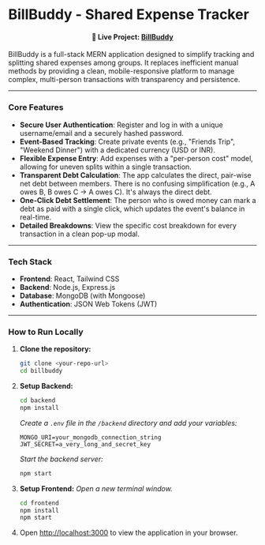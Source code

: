 # BillBuddy - Shared Expense Tracker

<h4 align="center"><strong>🔗 Live Project: <a href="https://billbuddy-frontend.onrender.com">BillBuddy</a></strong></h4>


BillBuddy is a full-stack MERN application designed to simplify tracking and splitting shared expenses among groups. It replaces inefficient manual methods by providing a clean, mobile-responsive platform to manage complex, multi-person transactions with transparency and persistence.

---

### Core Features

*   **Secure User Authentication**: Register and log in with a unique username/email and a securely hashed password.
*   **Event-Based Tracking**: Create private events (e.g., "Friends Trip", "Weekend Dinner") with a dedicated currency (USD or INR).
*   **Flexible Expense Entry**: Add expenses with a "per-person cost" model, allowing for uneven splits within a single transaction.
*   **Transparent Debt Calculation**: The app calculates the direct, pair-wise net debt between members. There is no confusing simplification (e.g., A owes B, B owes C -> A owes C). It's always the direct debt.
*   **One-Click Debt Settlement**: The person who is owed money can mark a debt as paid with a single click, which updates the event's balance in real-time.
*   **Detailed Breakdowns**: View the specific cost breakdown for every transaction in a clean pop-up modal.

---

### Tech Stack

*   **Frontend**: React, Tailwind CSS
*   **Backend**: Node.js, Express.js
*   **Database**: MongoDB (with Mongoose)
*   **Authentication**: JSON Web Tokens (JWT)

---

### How to Run Locally

1.  **Clone the repository:**
    ```bash
    git clone <your-repo-url>
    cd billbuddy
    ```

2.  **Setup Backend:**
    ```bash
    cd backend
    npm install
    ```
    *Create a `.env` file in the `/backend` directory and add your variables:*
    ```
    MONGO_URI=your_mongodb_connection_string
    JWT_SECRET=a_very_long_and_secret_key
    ```
    *Start the backend server:*
    ```bash
    npm start
    ```

3.  **Setup Frontend:**
    *Open a new terminal window.*
    ```bash
    cd frontend
    npm install
    npm start
    ```

4.  Open [http://localhost:3000](http://localhost:3000) to view the application in your browser.